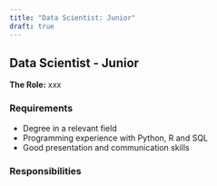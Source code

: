 ```yaml
---
title: "Data Scientist: Junior"
draft: true
---
```


## Data Scientist - Junior

**The Role:** xxx

### Requirements

- Degree in a relevant field
- Programming experience with Python, R and SQL
- Good presentation and communication skills

### Responsibilities
